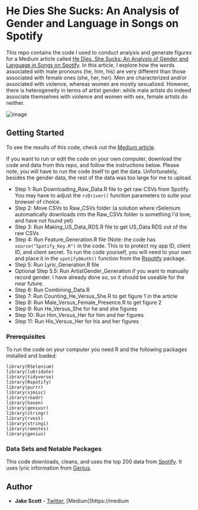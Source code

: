 # He Dies She Sucks: An Analysis of Gender and Language in Songs on Spotify
This repo contains the code I used to conduct analysis and generate figures for a Medium article called [He Dies, She Sucks: An Analysis of Gender and Language in Songs on Spotify](https://medium.com/@jakepscott16/he-dies-she-sucks-b4a8ac18cb73). In this article, I explore how the words associated with male pronouns (he, him, his) are very different than those associated with female ones (she, her, her). Men are characterized and/or associated with violence, whereas women are mostly sexualized. However, there is heterogeneity in terms of artist gender: while male artists do indeed associate themselves with violence and women with sex, female artists do neither.

![image](https://user-images.githubusercontent.com/56490913/88132737-4fb17780-cbae-11ea-827a-c31501f0a058.png)


## Getting Started

To see the results of this code, check out the [Medium article](https://medium.com/@jakepscott16/he-dies-she-sucks-b4a8ac18cb73). 

If you want to run or edit the code on your own computer,  download the code and data from this repo, and follow the instructions below. Please note, you will have to run the code itself to get the data. Unfortunately, besides the gender data, the rest of the data was too large for me to upload.

* Step 1: Run Downloading_Raw_Data.R file to get raw CSVs from Spotify. You may have to adjust the `rsDriver()` function parameters to suite your browser of choice.
*	Step 2: Move CSVs to Raw_CSVs folder (a solution where rSelenium automatically downloads into the Raw_CSVs folder is something I'd love, and have not found yet)
*	Step 3: Run Making_US_Data_RDS.R file to get US_Data RDS out of the raw CSVs
*	Step 4: Run Feature_Generation.R file (Note: the code has `source("Spotify_Key.R")` in the code. This is to protect my app ID, client ID, and client secret. To run the code yourself, you will need to your own and place it in the `spotifyOAuth()` function from the [Rspotify](https://cran.r-project.org/web/packages/Rspotify/Rspotify.pdf) package.  
*	Step 5: Run Lyric_Generation.R file
*	Optional Step 5.5: Run ArtistGender_Generation if you want to manually record gender. I have already done so, so it should be useable for the near future.
*	Step 6: Run Combining_Data.R 
*	Step 7: Run Counting_He_Versus_She.R to get figure 1 in the article
*	Step 8: Run Male_Versus_Female_Presence.R to get figure 2
*	Step 9: Run He_Versus_She for he and she figures
*	Step 10: Run Him_Versus_Her for him and her figures
*	Step 11: Run His_Versus_Her for his and her figures

### Prerequisites

To run the code on your computer you need R and the following packages installed and loaded:

```
library(RSelenium)
library(lubridate)
library(tidyverse)
library(Rspotify)
library(purrr)
library(sjmisc)
library(readr)
library(haven)
library(geniusr)
library(stringr)
library(rvest)
library(stringi)
library(remotes)
library(genius)
```

### Data Sets and Notable Packages
This code downloads, cleans, and uses the top 200 data from [Spotify](https://spotifycharts.com/regional). It uses lyric information from [Genius](https://genius.com/). 

## Author

* **Jake Scott** - [Twitter](https://twitter.com/jakepscott2020), [Medium](https://medium
